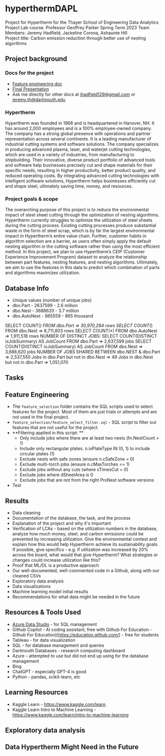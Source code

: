 # hyperthermDAPL
Project for Hypertherm for the Thayer School of Engineering Data Analytics Project Lab course. 
Professor Geoffrey Parker 
Spring Term 2023
Team Members: Jeremy Hadfield, Jackeline Corona, Ashaunte Hill  
Project title: Carbon emission reduction through better use of nesting algorithms

## Project background 

### Docs for the project
* [Feature engineering doc](https://docs.google.com/document/d/1gGxdz6Rt-ZfFC753otcyBDhUmH_BHBFCZhgUyQKGBUE/edit?usp=sharing)
* [Final Presentation](https://docs.google.com/presentation/d/1dStRV1ZOExTIJEzfsv0eXDAbw8WIKH-mX-2jgdKO9Rw/edit?usp=drive_link) 
* Ask me directly for other docs at jhadfield129@gmail.com or jeremy.th@dartmouth.edu 
### Hypertherm
Hypertherm was founded in 1968 and is headquartered in Hanover, NH. It has around 2,000 employees and is a 100% employee-owned company. The company has a strong global presence with operations and partner representation across several continents. It is a leading manufacturer of industrial cutting systems and software solutions. The company specializes in producing advanced plasma, laser, and waterjet cutting technologies, which are used in a variety of industries, from manufacturing to shipbuilding. Their innovative, diverse product portfolio of advanced tools and software help businesses precisely cut and shape materials for their specific needs, resulting in higher productivity, better product quality, and reduced operating costs. By integrating advanced cutting technologies with intelligent software solutions, Hypertherm helps businesses efficiently cut and shape steel, ultimately saving time, money, and resources.

### Project goals & scope 
The overarching purpose of this project is to reduce the environmental impact of steel sheet cutting through the optimization of nesting algorithms. Hypertherm currently struggles to optimize the utilization of steel sheets during the cutting process. Existing cutting processes produce substantial waste in the form of steel scrap, which is by far the largest environmental impact in Hypertherm’s entire value chain. Further, customer habits in algorithm selection are a barrier, as users often simply apply the default nesting algorithm in the cutting software rather than using the most efficient method. In this project, we plan to use Hypertherm’s CEIP (Customer Experience Improvement Program) dataset to analyze the relationship between part features, nesting features, and nesting algorithms. Ultimately, we aim to use the features in this data to predict which combination of parts and algorithms maximizes utilization. 
## Database Info

* Unique values (number of unique jobs)
* dbo.Part - 2637599 - 2.6 million
* dbo.Nest - 3688620 - 3.7 million
* dbo.AutoNest - 865559 - 865 thousand 

SELECT COUNT(*) FROM dbo.Part => 30,970,284 rows 
SELECT COUNT(*) FROM dbo.Nest => 8,711,803 rows 
SELECT COUNT(*) FROM dbo.AutoNest => 1,911,518 rows 
NUMBER OF DISTINCT JOBS: 
SELECT COUNT(DISTINCT ixJobSummary) AS JobCount FROM dbo.Part => 2,637,599 jobs 
SELECT COUNT(DISTINCT ixJobSummary) AS JobCount FROM dbo.Nest => 3,688,620 jobs 
NUMBER OF JOBS SHARED BETWEEN dbo.NEST & dbo.Part => 2,537,550 
Jobs in dbo.Part but not in dbo.Nest => 49 
Jobs in dbo.Nest but not in dbo.Part => 1,051,070 

## Tasks 

## Feature Engineering 
* The `feature_selection` folder contains the SQL scripts used to select features for the project. Most of them are just trials or attempts and are not used in the final project.
* `feature_selection/feature_select_filter.sql` - SQL script to filter out features that are not useful for the project. 
* **Filtering applied in this script: **
  * Only include jobs where there are at least two nests (fn.NestCount > 1)
  * Include only rectangular plates. n.ixPlateType IN (0, 1) to include circular plates (1)
  * Exclude nests with safe zones (ensure n.cSafeZone = 0)
  * Exclude multi-torch jobs (ensure n.cMaxTorches <= 1)
  * Exclude jobs without any cuts (where cTimesCut = 0)
  * Exclude jobs where dSheetArea is 0 
  * Exclude jobs that are not from the right ProNest software versions 
* Test 

## Results
* Data cleaning 
* Documentation of the database, the task, and the process 
* Explanation of the project and why it's important 
* Verification of LCAs - based on the utilization numbers in the database, analyze how much money, steel, and carbon emissions could be prevented by increasing utilization. Give the environmental context and explain how this would help Hypertherm achieve its sustainability goals. If possible, give specifics - e.g. if utilization was increased by 20% across the board, what would that give Hypertherm? What strategies or changes could increase utilization like this? 
* Proof that ML/DL is a productive approach 
* Our well-documented, well-commented code in a Github, along with our cleaned CSVs 
* Exploratory data analysis 
* Data visualizations 
* Machine learning model initial results 
* Recommendations for what data might be needed in the future 

## Resources & Tools Used 
* [Azure Data Studio](https://learn.microsoft.com/en-us/sql/azure-data-studio/download-azure-data-studio?view=sql-server-ver16&culture=en-us&country=us&tabs=redhat-install%2Credhat-uninstall) - for SQL management
* Github Copilot - AI coding assistant, free with Github For Education - Github For Education](https://education.github.com/) - free for students
* Tableau - for data visualization
* SQL - for database management and queries 
* Dartmouth Databases - research computing dashboard 
* Azure - attempted to use but did not end up using for the database management 
* Bing
* ChatGPT - especially GPT-4 is good 
* Python - pandas, scikit-learn, etc 

## Learning Resources
* Kaggle Learn - https://www.kaggle.com/learn
* Kaggle Learn Intro to Machine Learning - https://www.kaggle.com/learn/intro-to-machine-learning 

## Exploratory data analysis

## Data Hypertherm Might Need in the Future
